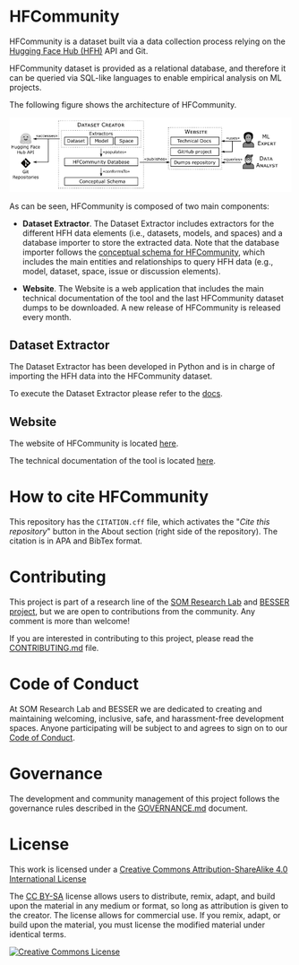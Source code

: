 # HFCommunity

HFCommunity is a dataset built via a data collection process relying on the [Hugging Face Hub (HFH)](https://huggingface.co) API and Git. 

HFCommunity dataset is provided as a relational database, and therefore it can be queried via SQL-like languages to enable empirical analysis on ML projects.

The following figure shows the architecture of HFCommunity. 

![HFCommunity Architecture](imgs/architecture.png)

As can be seen, HFCommunity is composed of two main components: 

* **Dataset Extractor**. The Dataset Extractor includes extractors for the different HFH data elements (i.e., datasets, models, and spaces) and a database importer to store the extracted data. Note that the database importer follows the [conceptual schema for HFCommunity](https://som-research.github.io/HFCommunity/diagram.html), which includes the main entities and relationships to query HFH data (e.g., model, dataset, space, issue or discussion elements).

* **Website**. The Website is a web application that includes the main technical documentation of the tool and the last HFCommunity dataset dumps to be downloaded. A new release of HFCommunity is released every month.

## Dataset Extractor

The Dataset Extractor has been developed in Python and is in charge of importing the HFH data into the HFCommunity dataset. 

To execute the Dataset Extractor please refer to the [docs](https://som-research.github.io/HFCommunity/docs/usage.html).

## Website

The website of HFCommunity is located [here](https://som-research.github.io/HFCommunity/).

The technical documentation of the tool is located [here](https://som-research.github.io/HFCommunity/docs/).

# How to cite HFCommunity

This repository has the `CITATION.cff` file, which activates the "*Cite this repository*" button in the About section (right side of the repository). The citation is in APA and BibTex format.  

# Contributing

This project is part of a research line of the [SOM Research Lab](https://som-research.uoc.edu/) and [BESSER project](https://github.com/besser-pearl), but we are open to contributions from the community. Any comment is more than welcome!

If you are interested in contributing to this project, please read the [CONTRIBUTING.md](CONTRIBUTING.md) file.

# Code of Conduct

At SOM Research Lab and BESSER we are dedicated to creating and maintaining welcoming, inclusive, safe, and harassment-free development spaces. Anyone participating will be subject to and agrees to sign on to our [Code of Conduct](CODE_OF_CONDUCT.md).

# Governance

The development and community management of this project follows the governance rules described in the [GOVERNANCE.md](GOVERNANCE.md) document.

# License

This work is licensed under a <a rel="license" href="http://creativecommons.org/licenses/by-sa/4.0/">Creative Commons Attribution-ShareAlike 4.0 International License</a>

The [CC BY-SA](https://creativecommons.org/licenses/by-sa/4.0/) license allows users to distribute, remix, adapt, and build upon the material in any medium or format, so long as attribution is given to the creator. The license allows for commercial use. If you remix, adapt, or build upon the material, you must license the modified material under identical terms.

<a rel="license" href="http://creativecommons.org/licenses/by-sa/4.0/"><img alt="Creative Commons License" style="border-width:0" src="https://i.creativecommons.org/l/by-sa/4.0/88x31.png" /></a>

